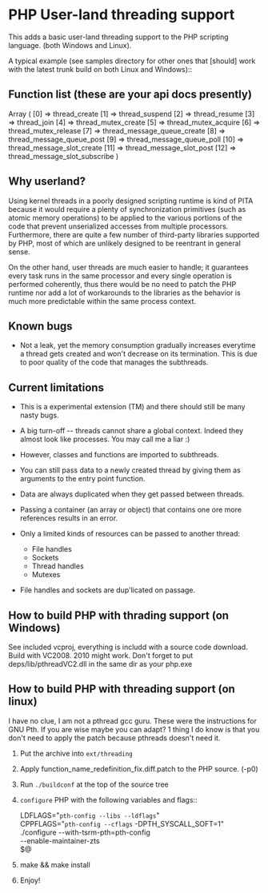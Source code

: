 PHP User-land threading support
===============================

This adds a basic user-land threading support to the PHP scripting language. (both Windows and Linux).

A typical example (see samples directory for other ones that [should] work with the latest
trunk build on both Linux and Windows)::

<?php
function sub($i, $ch) {
    for (;;) {
        // receive the message from $ch
        $a = thread_message_queue_poll($ch);
        printf("%d: %s\n", $i, $a);
    }
}

$ch = thread_message_queue_create();
for ($i = 0; $i < 10; $i++) {
    thread_create('sub', $i, $ch);
}

$i = 0;
for (;;) {
    // send $i to $ch
    thread_message_queue_post($ch, $i++);
    sleep(1);
}
?>
  
Function list (these are your api docs presently)
-------------------------------------------------
Array
(
    [0] => thread_create
    [1] => thread_suspend
    [2] => thread_resume
    [3] => thread_join
    [4] => thread_mutex_create
    [5] => thread_mutex_acquire
    [6] => thread_mutex_release
    [7] => thread_message_queue_create
    [8] => thread_message_queue_post
    [9] => thread_message_queue_poll
    [10] => thread_message_slot_create
    [11] => thread_message_slot_post
    [12] => thread_message_slot_subscribe
)

Why userland?
-------------
Using kernel threads in a poorly designed scripting runtime is kind of PITA
because it would require a plenty of synchronization primitives (such as
atomic memory operations) to be applied to the various portions of the code
that prevent unserialized accesses from multiple processors. Furthermore,
there are quite a few number of third-party libraries supported by PHP, most of
which are unlikely designed to be reentrant in general sense.

On the other hand, user threads are much easier to handle; it guarantees
every task runs in the same processor and every single operation is performed
coherently, thus there would be no need to patch the PHP runtime nor add a lot
of workarounds to the libraries as the behavior is much more predictable within
the same process context.

Known bugs
----------
* Not a leak, yet the memory consumption gradually increases everytime a thread
  gets created and won't decrease on its termination. This is due to poor
  quality of the code that manages the subthreads.

Current limitations
-------------------
* This is a experimental extension (TM) and there should still be many nasty
  bugs.
* A big turn-off -- threads cannot share a global context. Indeed they almost
  look like processes. You may call me a liar :)
* However, classes and functions are imported to subthreads.
* You can still pass data to a newly created thread by giving them as
  arguments to the entry point function.
* Data are always duplicated when they get passed between threads.
* Passing a container (an array or object) that contains one ore more
  references results in an error.
* Only a limited kinds of resources can be passed to another thread:

  * File handles
  * Sockets
  * Thread handles
  * Mutexes

* File handles and sockets are dup'licated on passage.

How to build PHP with thrading support (on Windows)
---------------------------------------------------
See included vcproj, everything is includd with a source code download. Build with VC2008. 2010 might work. Don't forget to put deps/lib/pthreadVC2.dll in the same dir as your php.exe

How to build PHP with threading support (on linux)
---------------------------------------
I have no clue, I am not a pthread gcc guru. These were the instructions for GNU Pth. If you are wise maybe you can adapt? 1 thing I do know is that you don't need to apply the patch because pthreads doesn't need it.

1. Put the archive into ``ext/threading``
2. Apply function_name_redefinition_fix.diff.patch to the PHP source. (-p0)
3. Run ``./buildconf`` at the top of the source tree
4. ``configure`` PHP with the following variables and flags::

     LDFLAGS="`pth-config --libs --ldflags`" \
     CPPFLAGS="`pth-config --cflags` -DPTH_SYSCALL_SOFT=1" \
     ./configure --with-tsrm-pth=pth-config \
                 --enable-maintainer-zts \
                 $@

5. make && make install
6. Enjoy!
